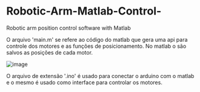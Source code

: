 # Robotic-Arm-Matlab-Control-
Robotic arm position control software with Matlab

O arquivo 'main.m' se refere ao código do matlab que gera uma api para controle dos motores e as funções de posicionamento.
  No matlab o são salvos as posições de cada motor.

  ![image](https://github.com/user-attachments/assets/4027dc61-99b2-4d43-9ed5-bfffd184ef05)


O arquivo de extensão '.ino' é usado para conectar o arduino com o matlab e o mesmo é usado como interface para controlar os motores.
